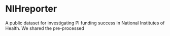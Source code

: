 # NIHreporter

A public dataset for investigating PI funding success in National Institutes of Health. We shared the pre-processed 
